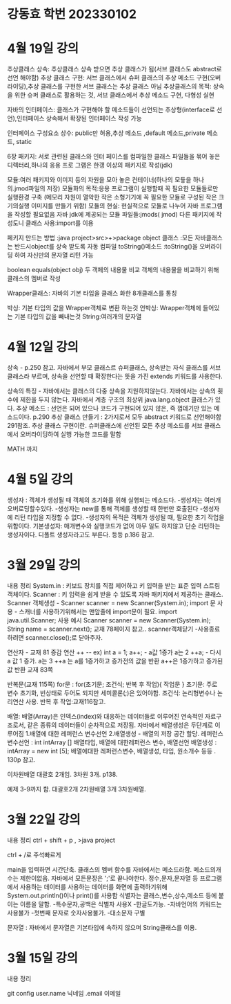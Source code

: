 # 강동효 학번 202330102


# 4월 19일 강의
추상클래스 상속: 추상클래스 상속 받으면 추상 클래스가 됨(서브 클래스도 abstract로 선언 해야함) 추상 클래스 구현: 서브 클래스에서 슈퍼 클래스의 추상 메소드 구현(오버라이딩),추상 클래스를 구현한 서브 클래스는 추상 클래스 아님 추상클래스의 목적: 상속을 위한 슈퍼 클래스로 활용하는 것, 서브 클래스에서 추상 메소드 구현, 다형성 실현

자바의 인터페이스: 클래스가 구현해야 할 메소드들이 선언되는 추상형(interface로 선언),인터페이스 상속해서 확장된 인터페이스 작성 가능

인터페이스 구성요소 상수: public만 허용,추상 메소드 ,default 메소드,private 메소드, static

6장 패키지: 서로 관련된 클래스와 인터 페이스를 컴파일한 클래스 파일들을 묶어 놓은 디렉터리,하나의 응용 프로 그램은 한갱 이상의 패키지로 작성(jdk)

모듈:여러 패키지와 이미지 등의 자원을 모아 놓은 컨테이너(하나의 모듛을 하나의.jmod파일의 저장) 모듈화의 목적:응용 프로그램이 실행할때 꼭 필요한 모듈들로만 실행환경 구축 (메모리 자원이 열악한 작은 소형기기에 꼭 필요한 모듈로 구성된 작은 크기의실행 이미지를 만들기 위함) 모듈의 현실: 현실적으로 모듈로 나누어 자바 프로그램을 작성할 필요없음 자바 jdk에 제공되는 모듈 파일들:jmods( jmod) 다른 패키지에 작성도니 클래스 사용:import를 이용

페키지 만드는 방법 :java project>src>+>package object 클래스 :모든 자바클래스는 반드시object를 상속 받도록 자동 컴파일 toString()메소드 :toString()을 오버라이딩 하여 자신만의 문자열 리턴 가능

boolean equals(object obj) 두 객페의 내용물 비교 객체의 내용물을 비교하기 위해 클래스의 멤버로 작성

Wrapper클래스: 자바의 기본 타입을 클래스 화한 8개클래스를 통칭

박싱: 기본 타입의 값을 Wrapper객체로 변환 하는것 언박싱: Wrapper객체에 들어있는 기본 타입의 값을 빼내는것 String:여러개의 문자열

# 4월 12일 강의
상속 - p.250 참고.
자바에서 부모 클래스르 슈퍼클래스, 상속받는 자식 클래스를 서브 클래스라 부르며, 상속을 선언할 때 확장한다는 뜻을 가진 extends 키워드를 사용한다.

상속의 특징 - 자바에서는 클래스의 다중 상속을 지원하지않는다.
자바에서는 상속의 횟수에 제한을 두지 않는다.
자바에서 계층 구조의 최상위 java.lang.object 클래스가 있다.
추상 메소드 : 선언은 되어 있으나 코드가 구현되어 있지 않은, 즉 껍데기만 있는 메소드이다. p.290
추상 클래스 만들기 : 2가지로서 모두 abstract 키워드로 선언해야함 291참조.
추상 클래스 구현이란. 슈퍼클래스에 선언된 모든 추상 메소드를 서브 클래스에서 오버라이딩하여 실행 가능한 코드를 말함

MATH 까지
# 4월 5일 강의
생성자 : 객체가 생성될 때 객체의 초기화를 위해 실행되는 메소드다. 
-생성자는 여러개 오버로딩할수있다.
-생성자는 new를 통해 객체를 생성할 때 한번만 호출된다
-생성자에 리턴 타입을 지정할 수 없다.
-생성자의 목적은 객체가 생성될 때, 필요한 초기 작업을 위함이다.
기본생성자: 매개변수와 실행코드가 없어 아무 일도 하지않고 단순 리턴하는 생성자이다. 디폴트 생성자라고도 부른다.
등등 p.186 참고.

# 3월 29일 강의
내용 정리
System.in : 키보드 장치를 직접 제어하고 키 입력을 받는 표준 입력 스트림 객체이다.
Scanner : 키 입력을 쉽게 받을 수 있도록 자바 패키지에서 제공하는 클래스.
Scanner 객체생성 - Scanner scanner = new Scanner(System.in);
import 문 사용 - 스캐너를 사용하기위해서는 맨앞줄에 import문이 필요. 
import java.util.Scanner;
사용 예시 
Scanner scanner = new Scanner(System.in);
String name = scanner.next(); 교재 78페이지 참고..
scanner객체닫기 -사용종료하려면 scanner.close();로 닫아주자.

연산자 - 교재 81
증감 연산 ++ --
ex) int a = 1;
a++;   - a값 1증가 a는 2
++a;   - 다시 a 값 1 증가. a는 3
++a 는 a를 1증가하고 증가전의 값을 반환  a++은 1증가하고 증가된 값 반환 교재 83쪽 

반복문(교재 115쪽)
for문 : for(초기문; 조건식; 반복 후 작업){   작업문   }
초기문: 주로 변수 초기화, 빈상태로 두어도 되지만 세미콜론(;)은 있어야함.
조건식: 논리형변수나 논리연산 사용.
반복 후 작업:교재116참고.

배열: 배열(Array)은 인덱스(index)와 대응하는 데이터들로 이루어진 연속적인 자료구조로서, 같은 종류의 데이터들이 순차적으로 저장됨.
자바에서 배열생성은 두단계로 이루어짐
1.배열에 대한 레퍼런스 변수선언
2.배열생성 - 배열의 저장 공간 할당.
레퍼런스 변수선언 : int intArray []
             배열타입,  배열에 대한레퍼런스 변수, 배열선언
배열생성 : intArray = new int [5];
   배열에대한 레퍼런스변수, 배열생성, 타입, 원소개수
등등 . 130p 참고.

이차원배열 대괄호 2개임. 3차원 3개.
p138.

예제 3-9까지 함.
대괄호2개 2차원배열 3개 3차원배열.




# 3월 22일 강의
내용 정리
 ctrl + shift + p , >java project

 ctrl + /로 주석빠르게

 main을 입력하면 시간단축.
 클래스의 멤버 함수를 자바에서는 메소드라함. 메소드의개수는 제한이없음.
 자바에서 모든문장은 ';'로 끝나야한다.
정수,문자,문자열 등 프로그램에서 사용하는 데이터를 사용하는 데이터를 화면에 출력하기위해 System.out.println()이나 print()를 사용함
식별자는 클래스,변수,상수,메소드 등에 붙이는 이름을 말함.
-특수문자,공백은 식별자 사용X
-한글도가능.
-자바언어의 키워드는 사용불가
-첫번째 문자로 숫자사용불가.
-대소문자 구별

문자열 : 자바에서 문자열은 기본타입에 속하지 않으며 String클래스를 이용.
 

 

# 3월 15일 강의
내용 정리

git config user.name 닉네임
               .email 이메일
